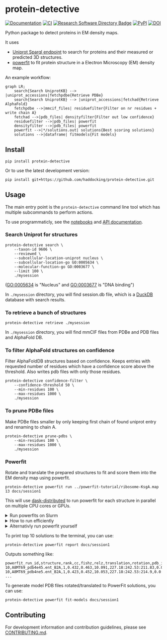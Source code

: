 # protein-detective

[![Documentation](https://img.shields.io/badge/Documentation-bonvinlab.org-blue?style=flat-square&logo=gitbook)](https://www.bonvinlab.org/protein-detective/)
[![CI](https://github.com/haddocking/protein-detective/actions/workflows/ci.yml/badge.svg)](https://github.com/haddocking/protein-detective/actions/workflows/ci.yml)
[![Research Software Directory Badge](https://img.shields.io/badge/rsd-00a3e3.svg)](https://www.research-software.nl/software/protein-detective)
[![PyPI](https://img.shields.io/pypi/v/protein-detective)](https://pypi.org/project/protein-detective/)
[![DOI](https://zenodo.org/badge/DOI/10.5281/zenodo.15632658.svg)](https://doi.org/10.5281/zenodo.15632658)

Python package to detect proteins in EM density maps.

It uses

- [Uniprot Sparql endpoint](https://sparql.uniprot.org/) to search for proteins and their measured or predicted 3D structures.
- [powerfit](https://pypi.org/project/powerfit-em/) to fit protein structure in a Electron Microscopy (EM) density map.

An example workflow:

```mermaid
graph LR;
    search{Search UniprotKB} --> |uniprot_accessions|fetchpdbe{Retrieve PDBe}
    search{Search UniprotKB} --> |uniprot_accessions|fetchad{Retrieve AlphaFold}
    fetchpdbe -->|mmcif_files| residuefilter{Filter on nr residues + write chain A}
    fetchad -->|pdb_files| densityfilter{Filter out low confidence}
    residuefilter -->|pdb_files| powerfit
    densityfilter -->|pdb_files| powerfit
    powerfit -->|*/solutions.out| solutions{Best scoring solutions}
    solutions -->|dataframe| fitmodels{Fit models}
```

## Install

```shell
pip install protein-detective
```

Or to use the latest development version:
```
pip install git+https://github.com/haddocking/protein-detective.git
```

## Usage

The main entry point is the `protein-detective` command line tool which has multiple subcommands to perform actions.


To use programmaticly, see the [notebooks](docs/notebooks) and [API documentation](https://www.bonvinlab.org/protein-detective/autoapi/summary/).

### Search Uniprot for structures

```shell
protein-detective search \
    --taxon-id 9606 \
    --reviewed \
    --subcellular-location-uniprot nucleus \
    --subcellular-location-go GO:0005634 \
    --molecular-function-go GO:0003677 \
    --limit 100 \
    ./mysession
```
([GO:0005634](https://www.ebi.ac.uk/QuickGO/term/GO:0005634) is "Nucleus" and [GO:0003677](https://www.ebi.ac.uk/QuickGO/term/GO:0003677) is  "DNA binding")

In `./mysession` directory, you will find session.db file, which is a [DuckDB](https://duckdb.org/) database with search results.

### To retrieve a bunch of structures

```shell
protein-detective retrieve ./mysession
```

In `./mysession` directory, you will find mmCIF files from PDBe and PDB files and AlphaFold DB.

### To filter AlphaFold structures on confidence

Filter AlphaFoldDB structures based on confidence.
Keeps entries with requested number of residues which have a confidence score above the threshold.
Also writes pdb files with only those residues.

```shell
protein-detective confidence-filter \
    --confidence-threshold 50 \
    --min-residues 100 \
    --max-residues 1000 \
    ./mysession
```

### To prune PDBe files

Make PDBe files smaller by only keeping first chain of found uniprot entry and renaming to chain A.

```shell
protein-detective prune-pdbs \
    --min-residues 100 \
    --max-residues 1000 \
    ./mysession
```

### Powerfit

Rotate and translate the prepared structures to fit and score them into the EM density map using powerfit.

```shell
protein-detective powerfit run ../powerfit-tutorial/ribosome-KsgA.map 13 docs/session1
```

This will use [dask-distributed](https://distributed.dask.org/en/latest/) to run powerfit for each structure in parallel on multiple CPU cores or GPUs.

<details>

<summary>Run powerfits on Slurm</summary>

You can use [dask-jobqueue](https://jobqueue.dask.org/en/latest/) to run the powerfits
on a Slurm deployment on multiple machines on a shared filesystem.

In one terminal start the Dask cluster with

```shell
pip install dask-jobqueue
python3
```

```python
from dask_jobqueue import SLURMCluster

cluster = SLURMCluster(cores=8,
                       processes=4,
                       memory="16GB",
                       queue="normal")
print(cluster.scheduler_address)
# Prints something like: 'tcp://192.168.1.1:34059'
# Keep this Python process running until powerfits are done
```

In second terminal, run the powerfits on Dask cluster with

```shell
protein-detective powerfit run ../powerfit-tutorial/ribosome-KsgA.map 13 docs/session1 --scheduler-address tcp://192.168.1.1:34059
```

</details>

<details>
<summary>How to run efficiently</summary>

Powerfit is quickest on GPU, but can also run on CPU.

To run powerfits on a GPU you can use the `--gpu <workers_per_gpu>`.
The value of `workers_per_gpu` should be high enough so the GPU is fully utilized.
You can start with 1 (the default) and monitor the GPU usage with `nvtop` if you see that the GPU is not 100% loaded, you can increase the number until there are no more valleys in the GPU usage graph.

If you have multiple GPUs, then `--gpu 2` will run powerfits on all GPUs and run 2 powerfits concurrently on each GPU.

If you do not use `--gpu` flag, then powerfit will run on CPU.
By default each powerfit will use 1 CPU core and run multiple powerfits in parallel
according to the number of physical CPU cores available on the machine (so excluding hyperthreaded cores).

You can set the `--nproc <int>` so each powerfit will use that many CPU cores.
This is useful if you have more CPU cores available then there are structures to fit.
If the number of structure to fit is greater than available CPU cores then using the default (1 core per powerfit) is recommended.

</details>

<details>

<summary>Alternativly run powerfit yourself</summary>

You can use the `protein-detective powerfit commands` to print the commands.

The commands can then be run in whatever way you prefer, like sequentially, with [GNU parallel](https://www.gnu.org/software/parallel/),
or as a [Slurm array job](https://slurm.schedmd.com/job_array.html).

For example to run with parallel and 4 slots:

```shell
protein-detective powerfit commands ../powerfit-tutorial/ribosome-KsgA.map 13 docs/session1 > commands.txt
parallel --jobs 4 < commands.txt
```

</details>

To print top 10 solutions to the terminal, you can use:

```shell
protein-detective powerfit report docs/session1
```

Outputs something like:

```
powerfit_run_id,structure,rank,cc,fishz,relz,translation,rotation,pdb_id,pdb_file,uniprot_acc
10,A8MT69_pdb4e45.ent_B2A,1,0.432,0.463,10.091,227.18:242.53:211.83,0.0:1.0:1.0:0.0:0.0:1.0:1.0:0.0:0.0,4E45,docs/session1/single_chain/A8MT69_pdb4e45.ent_B2A.pdb,A8MT69
10,A8MT69_pdb4ne5.ent_B2A,1,0.423,0.452,10.053,227.18:242.53:214.9,0.0:-0.0:-0.0:-0.604:0.797:0.0:0.797:0.604:0.0,4NE5,docs/session1/single_chain/A8MT69_pdb4ne5.ent_B2A.pdb,A8MT69
...
```

To generate model PDB files rotated/translated to PowerFit solutions, you can use:

```shell
protein-detective powerfit fit-models docs/session1
```

## Contributing

For development information and contribution guidelines, please see [CONTRIBUTING.md](CONTRIBUTING.md).
